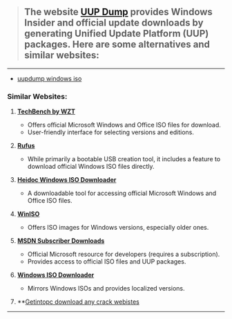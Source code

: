 > ## The website [UUP Dump](https://uupdump.net/) provides Windows Insider and official update downloads by generating Unified Update Platform (UUP) packages. Here are some alternatives and similar websites:

---

- [uupdump windows iso](https://uupdump.net/)

### **Similar Websites:**

1. **[TechBench by WZT](https://tb.rg-adguard.net/)**
   - Offers official Microsoft Windows and Office ISO files for download.
   - User-friendly interface for selecting versions and editions.
   
2. **[Rufus](https://rufus.ie/)**
   - While primarily a bootable USB creation tool, it includes a feature to download official Windows ISO files directly.
   
3. **[Heidoc Windows ISO Downloader](https://www.heidoc.net/joomla/technology-science/microsoft/67-microsoft-windows-and-office-iso-download-tool)**
   - A downloadable tool for accessing official Microsoft Windows and Office ISO files.

4. **[WinISO](https://www.winiso.com/)**
   - Offers ISO images for Windows versions, especially older ones.

5. **[MSDN Subscriber Downloads](https://visualstudio.microsoft.com/)**
   - Official Microsoft resource for developers (requires a subscription).
   - Provides access to official ISO files and UUP packages.

6. **[Windows ISO Downloader](https://tb.rg-adguard.net/public.php)**
   - Mirrors Windows ISOs and provides localized versions.
7. **[Getintopc download any crack webistes](https://getintopc.com/?s=windows+1)

---
